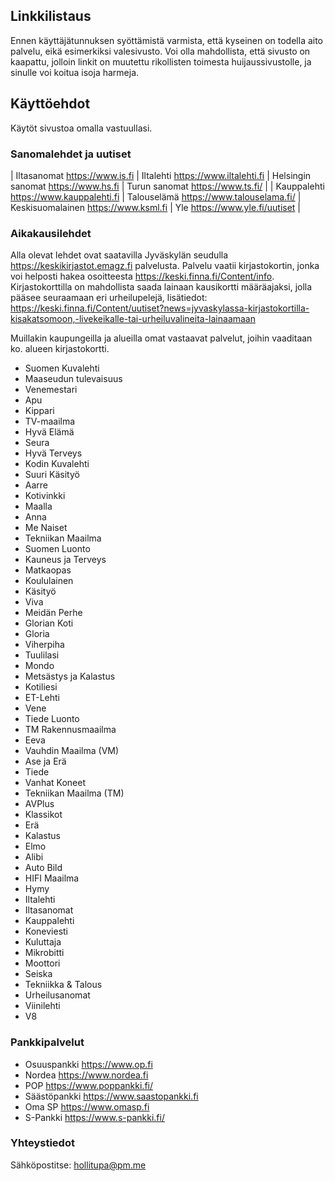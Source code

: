 ## Linkkilistaus

Ennen käyttäjätunnuksen syöttämistä varmista, että kyseinen on todella aito palvelu, eikä esimerkiksi valesivusto. Voi olla mahdollista, että sivusto on kaapattu, jolloin linkit on muutettu rikollisten toimesta huijaussivustolle, ja sinulle voi koitua isoja harmeja. 

## Käyttöehdot
Käytöt sivustoa omalla vastuullasi.

### Sanomalehdet ja uutiset

| Iltasanomat https://www.is.fi | Iltalehti https://www.iltalehti.fi | Helsingin sanomat https://www.hs.fi | Turun sanomat https://www.ts.fi/ |
| Kauppalehti https://www.kauppalehti.fi | Talouselämä https://www.talouselama.fi/ | Keskisuomalainen https://www.ksml.fi | Yle https://www.yle.fi/uutiset |

### Aikakausilehdet

Alla olevat lehdet ovat saatavilla Jyväskylän seudulla https://keskikirjastot.emagz.fi palvelusta. Palvelu vaatii kirjastokortin, jonka voi helposti hakea osoitteesta https://keski.finna.fi/Content/info. Kirjastokorttilla on mahdollista saada lainaan kausikortti määräajaksi, jolla pääsee seuraamaan eri urheilupelejä, lisätiedot: https://keski.finna.fi/Content/uutiset?news=jyvaskylassa-kirjastokortilla-kisakatsomoon,-livekeikalle-tai-urheiluvalineita-lainaamaan

Muillakin kaupungeilla ja alueilla omat vastaavat palvelut, joihin vaaditaan ko. alueen kirjastokortti.

* Suomen Kuvalehti
* Maaseudun tulevaisuus
* Venemestari
* Apu
* Kippari
* TV-maailma
* Hyvä Elämä
* Seura
* Hyvä Terveys
* Kodin Kuvalehti
* Suuri Käsityö
* Aarre
* Kotivinkki
* Maalla
* Anna
* Me Naiset
* Tekniikan Maailma
* Suomen Luonto
* Kauneus ja Terveys
* Matkaopas
* Koululainen
* Käsityö
* Viva
* Meidän Perhe
* Glorian Koti
* Gloria
* Viherpiha
* Tuulilasi
* Mondo
* Metsästys ja Kalastus
* Kotiliesi
* ET-Lehti
* Vene
* Tiede Luonto
* TM Rakennusmaailma
* Eeva
* Vauhdin Maailma (VM)
* Ase ja Erä
* Tiede
* Vanhat Koneet
* Tekniikan Maailma (TM)
* AVPlus
* Klassikot
* Erä
* Kalastus
* Elmo
* Alibi
* Auto Bild
* HIFI Maailma
* Hymy
* Iltalehti
* Iltasanomat
* Kauppalehti
* Koneviesti
* Kuluttaja
* Mikrobitti
* Moottori
* Seiska
* Tekniikka & Talous
* Urheilusanomat
* Viinilehti
* V8

### Pankkipalvelut
* Osuuspankki https://www.op.fi
* Nordea https://www.nordea.fi
* POP https://www.poppankki.fi/
* Säästöpankki https://www.saastopankki.fi
* Oma SP https://www.omasp.fi
* S-Pankki https://www.s-pankki.fi/

### Yhteystiedot
Sähköpostitse: hollitupa@pm.me
